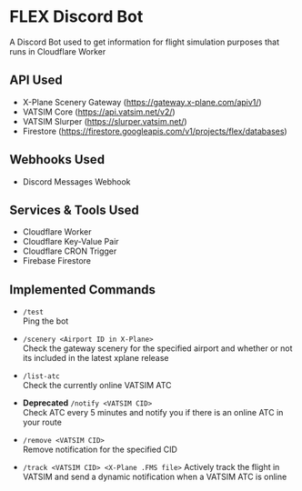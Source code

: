 # FLEX Discord Bot
A Discord Bot used to get information for flight simulation purposes that runs in Cloudflare Worker

## API Used
- X-Plane Scenery Gateway (https://gateway.x-plane.com/apiv1/)
- VATSIM Core (https://api.vatsim.net/v2/)
- VATSIM Slurper (https://slurper.vatsim.net/)
- Firestore (https://firestore.googleapis.com/v1/projects/flex/databases)

## Webhooks Used
- Discord Messages Webhook

## Services & Tools Used
- Cloudflare Worker
- Cloudflare Key-Value Pair
- Cloudflare CRON Trigger
- Firebase Firestore

## Implemented Commands
* `/test`  
    Ping the bot

* `/scenery <Airport ID in X-Plane>`  
    Check the gateway scenery for the specified airport and whether or not its included in the latest xplane release

* `/list-atc`  
    Check the currently online VATSIM ATC

*  **Deprecated** `/notify <VATSIM CID>`  
    Check ATC every 5 minutes and notify you if there is an online ATC in your route

* `/remove <VATSIM CID>`  
    Remove notification for the specified CID

* `/track <VATSIM CID> <X-Plane .FMS file>`
    Actively track the flight in VATSIM and send a dynamic notification when a VATSIM ATC is online